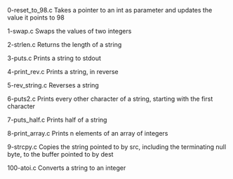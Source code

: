 0-reset_to_98.c Takes a pointer to an int as parameter and updates the value it points to 98

1-swap.c Swaps the values of two integers

2-strlen.c Returns the length of a string

3-puts.c Prints a string to stdout

4-print_rev.c Prints a string, in reverse

5-rev_string.c Reverses a string

6-puts2.c Prints every other character of a string, starting with the first character

7-puts_half.c Prints half of a string

8-print_array.c Prints n elements of an array of integers

9-strcpy.c Copies the string pointed to by src, including the terminating null byte, to the buffer pointed to by dest

100-atoi.c Converts a string to an integer

